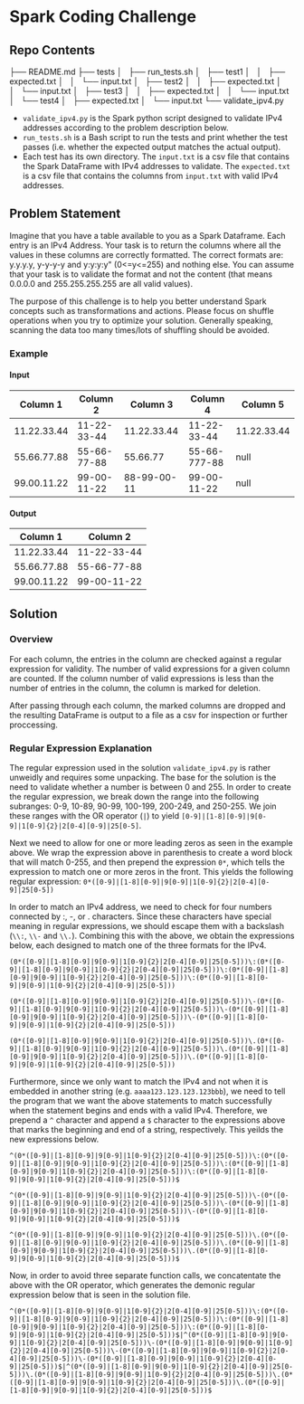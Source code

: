 # Spark Coding Challenge

## Repo Contents

├── README.md
├── tests
│   ├── run_tests.sh
│   ├── test1
│   │   ├── expected.txt
│   │   └── input.txt
│   ├── test2
│   │   ├── expected.txt
│   │   └── input.txt
│   ├── test3
│   │   ├── expected.txt
│   │   └── input.txt
│   └── test4
│       ├── expected.txt
│       └── input.txt
└── validate_ipv4.py

- `validate_ipv4.py` is the Spark python script designed to validate IPv4 addresses according to the problem description below.
- `run_tests.sh` is a Bash script to run the tests and print whether the test passes (i.e. whether the expected output matches the actual output).
- Each test has its own directory. The `input.txt` is a csv file that contains the Spark DataFrame with IPv4 addresses to validate. The `expected.txt` is a csv file that contains the columns from `input.txt` with valid IPv4 addresses.

## Problem Statement
Imagine that you have a table available to you as a Spark Dataframe. Each entry is an IPv4 Address. Your task is to return the columns where all the values in these columns are correctly formatted. The correct formats are: y.y.y.y, y-y-y-y and y:y:y:y" (0<=y<=255) and nothing else. You can assume that your task is to validate the format and not the content (that means 0.0.0.0 and 255.255.255.255 are all valid values).

The purpose of this challenge is to help you better understand Spark concepts such as transformations and actions. Please focus on shuffle operations when you try to optimize your solution. Generally speaking, scanning the data too many times/lots of shuffling should be avoided.

### Example

#### Input

|Column 1|Column 2|Column 3|Column 4|Column 5|
|---|---|---|---|---|
|11.22.33.44|11-22-33-44|11.22.33.44|11-22-33-44|11.22.33.44|
|55.66.77.88|55-66-77-88|55.66.77|55-66-777-88|null|
|99.00.11.22|99-00-11-22|88-99-00-11|99-00-11-22|null

#### Output
 
|Column 1|Column 2|
|---|---|
|11.22.33.44|11-22-33-44|
|55.66.77.88|55-66-77-88|
|99.00.11.22|99-00-11-22|

## Solution
### Overview
For each column, the entries in the column are checked against a regular expression for validity. The number of valid expressions for a given column are counted. If the column number of valid expressions is less than the number of entries in the column, the column is marked for deletion.

After passing through each column, the marked columns are dropped and the resulting DataFrame is output to a file as a csv for inspection or further proccessing.

### Regular Expression Explanation

The regular expression used in the solution `validate_ipv4.py` is rather unweidly and requires some unpacking. The base for the solution is the need to validate whether a number is between 0 and 255. In order to create the regular expression, we break down the range into the following subranges: 0-9, 10-89, 90-99, 100-199, 200-249, and 250-255. We join these ranges with the OR operator (`|`) to yield `[0-9]|[1-8][0-9]|9[0-9]|1[0-9]{2}|2[0-4][0-9]|25[0-5]`.

Next we need to allow for one or more leading zeros as seen in the example above. We wrap the expression above in parenthesis to create a word block that will match 0-255, and then prepend the expression `0*`, which tells the expression to match one or more zeros in the front. This yields the following regular expression: `0*([0-9]|[1-8][0-9]|9[0-9]|1[0-9]{2}|2[0-4][0-9]|25[0-5])`

In order to match an IPv4 address, we need to check for four numbers connected by :, -, or . characters. Since these characters have special meaning in regular expressions, we should escape them with a backslash (`\\:`, `\\-` and `\\.`). Combining this with the above, we obtain the expressions below, each designed to match one of the three formats for the IPv4.

    (0*([0-9]|[1-8][0-9]|9[0-9]|1[0-9]{2}|2[0-4][0-9]|25[0-5]))\:(0*([0-9]|[1-8][0-9]|9[0-9]|1[0-9]{2}|2[0-4][0-9]|25[0-5]))\:(0*([0-9]|[1-8][0-9]|9[0-9]|1[0-9]{2}|2[0-4][0-9]|25[0-5]))\:(0*([0-9]|[1-8][0-9]|9[0-9]|1[0-9]{2}|2[0-4][0-9]|25[0-5]))
    
    (0*([0-9]|[1-8][0-9]|9[0-9]|1[0-9]{2}|2[0-4][0-9]|25[0-5]))\-(0*([0-9]|[1-8][0-9]|9[0-9]|1[0-9]{2}|2[0-4][0-9]|25[0-5]))\-(0*([0-9]|[1-8][0-9]|9[0-9]|1[0-9]{2}|2[0-4][0-9]|25[0-5]))\-(0*([0-9]|[1-8][0-9]|9[0-9]|1[0-9]{2}|2[0-4][0-9]|25[0-5]))
    
    (0*([0-9]|[1-8][0-9]|9[0-9]|1[0-9]{2}|2[0-4][0-9]|25[0-5]))\.(0*([0-9]|[1-8][0-9]|9[0-9]|1[0-9]{2}|2[0-4][0-9]|25[0-5]))\.(0*([0-9]|[1-8][0-9]|9[0-9]|1[0-9]{2}|2[0-4][0-9]|25[0-5]))\.(0*([0-9]|[1-8][0-9]|9[0-9]|1[0-9]{2}|2[0-4][0-9]|25[0-5]))
    
Furthermore, since we only want to match the IPv4 and not when it is embedded in another string (e.g. `aaaa123.123.123.123bbb`), we need to tell the program that we want the above statements to match successfully when the statement begins and ends with a valid IPv4. Therefore, we prepend a `^` character and append a `$` character to the expressions above that marks the beginning and end of a string, respectively. This yeilds the new expressions below.

    ^(0*([0-9]|[1-8][0-9]|9[0-9]|1[0-9]{2}|2[0-4][0-9]|25[0-5]))\:(0*([0-9]|[1-8][0-9]|9[0-9]|1[0-9]{2}|2[0-4][0-9]|25[0-5]))\:(0*([0-9]|[1-8][0-9]|9[0-9]|1[0-9]{2}|2[0-4][0-9]|25[0-5]))\:(0*([0-9]|[1-8][0-9]|9[0-9]|1[0-9]{2}|2[0-4][0-9]|25[0-5]))$
    
    ^(0*([0-9]|[1-8][0-9]|9[0-9]|1[0-9]{2}|2[0-4][0-9]|25[0-5]))\-(0*([0-9]|[1-8][0-9]|9[0-9]|1[0-9]{2}|2[0-4][0-9]|25[0-5]))\-(0*([0-9]|[1-8][0-9]|9[0-9]|1[0-9]{2}|2[0-4][0-9]|25[0-5]))\-(0*([0-9]|[1-8][0-9]|9[0-9]|1[0-9]{2}|2[0-4][0-9]|25[0-5]))$
    
    ^(0*([0-9]|[1-8][0-9]|9[0-9]|1[0-9]{2}|2[0-4][0-9]|25[0-5]))\.(0*([0-9]|[1-8][0-9]|9[0-9]|1[0-9]{2}|2[0-4][0-9]|25[0-5]))\.(0*([0-9]|[1-8][0-9]|9[0-9]|1[0-9]{2}|2[0-4][0-9]|25[0-5]))\.(0*([0-9]|[1-8][0-9]|9[0-9]|1[0-9]{2}|2[0-4][0-9]|25[0-5]))$
    
Now, in order to avoid three separate function calls, we concatentate the above with the OR operator, which generates the demonic regular expression below that is seen in the solution file.

    ^(0*([0-9]|[1-8][0-9]|9[0-9]|1[0-9]{2}|2[0-4][0-9]|25[0-5]))\:(0*([0-9]|[1-8][0-9]|9[0-9]|1[0-9]{2}|2[0-4][0-9]|25[0-5]))\:(0*([0-9]|[1-8][0-9]|9[0-9]|1[0-9]{2}|2[0-4][0-9]|25[0-5]))\:(0*([0-9]|[1-8][0-9]|9[0-9]|1[0-9]{2}|2[0-4][0-9]|25[0-5]))$|^(0*([0-9]|[1-8][0-9]|9[0-9]|1[0-9]{2}|2[0-4][0-9]|25[0-5]))\-(0*([0-9]|[1-8][0-9]|9[0-9]|1[0-9]{2}|2[0-4][0-9]|25[0-5]))\-(0*([0-9]|[1-8][0-9]|9[0-9]|1[0-9]{2}|2[0-4][0-9]|25[0-5]))\-(0*([0-9]|[1-8][0-9]|9[0-9]|1[0-9]{2}|2[0-4][0-9]|25[0-5]))$|^(0*([0-9]|[1-8][0-9]|9[0-9]|1[0-9]{2}|2[0-4][0-9]|25[0-5]))\.(0*([0-9]|[1-8][0-9]|9[0-9]|1[0-9]{2}|2[0-4][0-9]|25[0-5]))\.(0*([0-9]|[1-8][0-9]|9[0-9]|1[0-9]{2}|2[0-4][0-9]|25[0-5]))\.(0*([0-9]|[1-8][0-9]|9[0-9]|1[0-9]{2}|2[0-4][0-9]|25[0-5]))$
